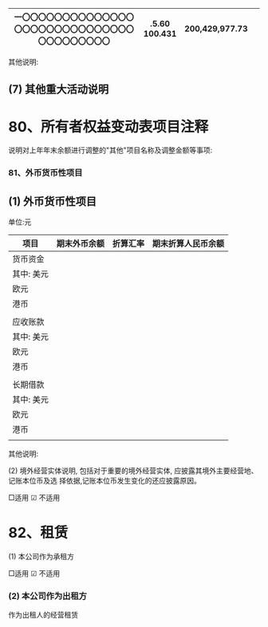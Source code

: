 | 一〇〇〇〇〇〇〇〇〇〇〇〇〇〇〇〇〇〇〇〇〇〇〇〇〇〇〇〇〇〇〇〇〇〇〇〇〇〇 | .5.60<br>100.431 | 200,429,977.73 |  |
|-----------------------------------------|------------------|----------------|--|

其他说明:

## (7) 其他重大活动说明

# 80、所有者权益变动表项目注释

说明对上年年末余额进行调整的"其他"项目名称及调整金额等事项:

### 81、外币货币性项目

## (1) 外币货币性项目

单位:元

| 项目     | 期末外币余额 | 折算汇率 | 期末折算人民币余额 |
|--------|--------|------|-----------|
| 货币资金   |        |      |           |
| 其中: 美元 |        |      |           |
| 欧元     |        |      |           |
| 港币     |        |      |           |
|        |        |      |           |
| 应收账款   |        |      |           |
| 其中: 美元 |        |      |           |
| 欧元     |        |      |           |
| 港币     |        |      |           |
|        |        |      |           |
| 长期借款   |        |      |           |
| 其中: 美元 |        |      |           |
| 欧元     |        |      |           |
| 港币     |        |      |           |
|        |        |      |           |

其他说明:

(2) 境外经营实体说明, 包括对于重要的境外经营实体, 应披露其境外主要经营地、记账本位币及选 择依据,记账本位币发生变化的还应披露原因。

□适用 ☑ 不适用

# 82、租赁

(1) 本公司作为承租方

□适用 ☑ 不适用

### (2) 本公司作为出租方

作为出租人的经营租赁